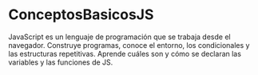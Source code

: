 # ConceptosBasicosJS
 JavaScript es un lenguaje de programación que se trabaja desde el navegador. Construye programas, conoce el entorno, los condicionales y las estructuras repetitivas. Aprende cuáles son y cómo se declaran las variables y las funciones de JS.
